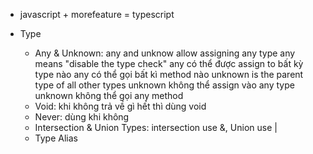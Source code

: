 - javascript + morefeature = typescript

- Type
  - Any & Unknown:
    any and unknow allow assigning any type
    any means "disable the type check"
    any có thể được assign to bất kỳ type nào
    any có thể gọi bất kì method nào
    unknown is the parent type of all other types
    unknown không thể assign vào any type
    unknown không thể gọi any method
  - Void: khi không trả về gì hết thì dùng void
  - Never: dùng khi không
  - Intersection & Union Types: intersection use &, Union use |
  - Type Alias

